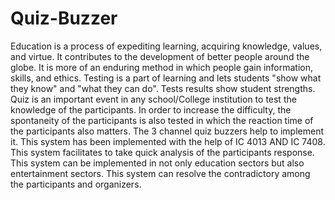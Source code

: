 # Quiz-Buzzer

Education is a process of expediting learning, acquiring knowledge, values, and virtue. It contributes to the development of better people around the globe. It is more of an enduring method in which people gain information, skills, and ethics. Testing is a part of learning and lets students "show what they know" and "what they can do". Tests results show student strengths. Quiz is an important event in any school/College institution to test the knowledge of the participants. In order to increase the difficulty, the spontaneity of the participants is also tested in which the reaction time of the participants also matters. The 3 channel quiz buzzers help to implement it. This system has been implemented with the help of IC 4013 AND IC 7408. This system facilitates to take quick analysis of the participants response. This system can be implemented in not only education sectors but also entertainment sectors. This system can resolve the contradictory among the participants and organizers.
